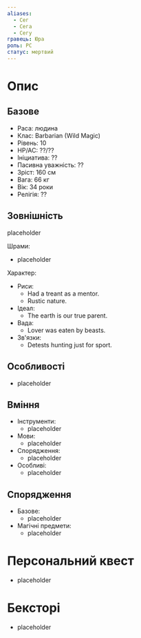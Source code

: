 ```yaml
---
aliases:
  - Сег
  - Сега
  - Сегу
гравець: Юра
роль: PC
статус: мертвий
---
```


# Опис

## Базове

- Раса: людина
- Клас: Barbarian (Wild Magic)
- Рівень: 10
- HP/AC: ??/??
- Ініциатива: ??
- Пасивна уважність: ?? 
- Зріст: 160 см
- Вага: 66 кг
- Вік: 34 роки
- Релігія: ??

## Зовнішність

placeholder

Шрами:
- placeholder

Характер:
- Риси:
	- Had a treant as a mentor.
	- Rustic nature.
- Ідеал:
	- The earth is our true parent.
- Вада:
	- Lover was eaten by beasts.
- Зв'язки:
	- Detests hunting just for sport.

## Особливості

- placeholder

## Вміння

- Інструменти:
	- placeholder
- Мови:
	- placeholder
- Спорядження:
	- placeholder
- Особливі:
	- placeholder

## Спорядження

- Базове:
	- placeholder
- Магічні предмети:
	- placeholder

# Персональний квест

- placeholder

# Бексторі

- placeholder
